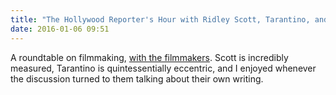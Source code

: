 ```yaml
---
title: "The Hollywood Reporter's Hour with Ridley Scott, Tarantino, and More"
date: 2016-01-06 09:51
---
```


A roundtable on filmmaking, [with the filmmakers](https://www.youtube.com/watch?v=SQ7qKKQrSBY). Scott is incredibly measured, Tarantino is quintessentially eccentric, and I enjoyed whenever the discussion turned to them talking about their own writing.
